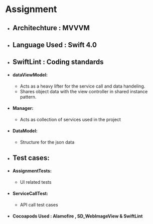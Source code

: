 # Assignment
- ## Architechture : MVVVM
- ## Language Used :  Swift 4.0
- ## SwiftLint : Coding standards
 - #### dataViewModel: 
    - Acts as a heavy lifter for the service call and data handeling.
    - Shares object data with the view controller in shared instance pattern.
  
 - #### Manager:
	 - Acts as collection of services used in the project
	
 - #### DataModel:
	 - Structure for the json data
- ## Test cases:
 - #### AssignmentTests:
	 - UI related tests
 - #### ServiceCallTest:
	 - API call test cases
- #### Cocoapods Used : Alamofire , SD_WebImageView & SwiftLint
